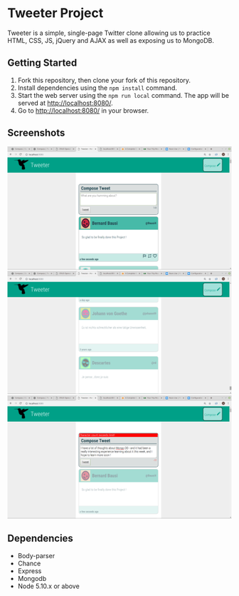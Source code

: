 # Tweeter Project

Tweeter is a simple, single-page Twitter clone allowing us to practice HTML, CSS, JS, jQuery and AJAX as well as exposing us to MongoDB.

## Getting Started

1. Fork this repository, then clone your fork of this repository.
2. Install dependencies using the `npm install` command.
3. Start the web server using the `npm run local` command. The app will be served at <http://localhost:8080/>.
4. Go to <http://localhost:8080/> in your browser.

## Screenshots

![screenshot of main page](https://github.com/Mariam-RM/Tweeter-Project/blob/master/screenshots/main-page.png?raw=true)
![screenshot of mutiple tweets](https://github.com/Mariam-RM/Tweeter-Project/blob/master/screenshots/multiple-tweets.png?raw=true)
![screenshot of error message](https://github.com/Mariam-RM/Tweeter-Project/blob/master/screenshots/error-message.png?raw=true)

## Dependencies

- Body-parser
- Chance
- Express
- Mongodb
- Node 5.10.x or above
